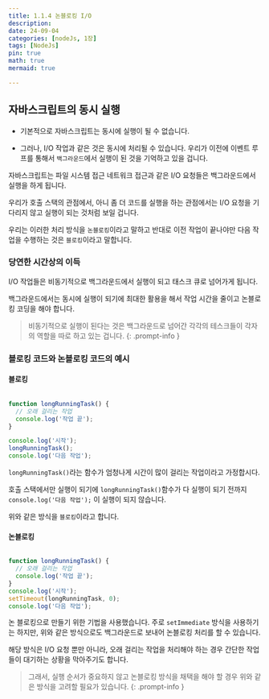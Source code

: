 ```yaml
---
title: 1.1.4 논블로킹 I/O
description: 
date: 24-09-04
categories: [nodeJs, 1장]
tags: [NodeJs]
pin: true
math: true
mermaid: true

---
```


## 자바스크립트의 동시 실행

- 기본적으로 자바스크립트는 동시에 실행이 될 수 없습니다.

- 그러나, I/O 작업과 같은 것은 동시에 처리될 수 있습니다. 우리가 이전에 이벤트 루프를 통해서 `백그라운드`에서 실행이 된 것을 기억하고 있을 겁니다.

자바스크립트는 파일 시스템 접근 네트워크 접근과 같은 I/O 요청들은 백그라운드에서 실행을 하게 됩니다.

우리가 호출 스택의 관점에서, 아니 좀 더 코드를 실행을 하는 관점에서는 I/O 요청을 기다리지 않고 실행이 되는 것처럼 보일 겁니다.

우리는 이러한 처리 방식을 `논블로킹`이라고 말하고 반대로 이전 작업이 끝나야만 다음 작업을 수행하는 것은 `블로킹`이라고 말합니다.

### 당연한 시간상의 이득

I/O 작업들은 비동기적으로 백그라운드에서 실행이 되고 태스크 큐로 넘어가게 됩니다.

백그라운드에서는 동시에 실행이 되기에 최대한 활용을 해서 작업 시간을 줄이고 논블로킹 코딩을 해야 합니다.

> 비동기적으로 실행이 된다는 것은 백그라운드로 넘어간 각각의 테스크들이 각자의 역할을 따로 하고 있는 겁니다.
{: .prompt-info }

### 블로킹 코드와 논블로킹 코드의 예시

#### 블로킹 
```javascript

function longRunningTask() {
  // 오래 걸리는 작업
  console.log('작업 끝');
}

console.log('시작');
longRunningTask();
console.log('다음 작업');

```

`longRunningTask()`라는 함수가 엄청나게 시간이 많이 걸리는 작업이라고 가정합시다.

호출 스택에서만 실행이 되기에 `longRunningTask()`함수가 다 실행이 되기 전까지 `console.log('다음 작업');` 이 실행이 되지 않습니다.

위와 같은 방식을 `블로킹`이라고 합니다.

#### 논블로킹

```javascript

function longRunningTask() {
  // 오래 걸리는 작업
  console.log('작업 끝');
}
console.log('시작');
setTimeout(longRunningTask, 0);
console.log('다음 작업');

```

논 블로킹으로 만들기 위한 기법을 사용했습니다. 주로 `setImmediate` 방식을 사용하기는 하지만, 위와 같은 방식으로도 백그라운드로 보내어 논블로킹 처리를 할 수 있습니다.

해당 방식은 I/O 요청 뿐만 아니라, 오래 걸리는 작업을 처리해야 하는 경우 간단한 작업들이 대기하는 상황을 막아주기도 합니다.

> 그래서, 실행 순서가 중요하지 않고 논블로킹 방식을 채택을 해야 할 경우 위와 같은 방식을 고려할 필요가 있습니다.
{: .prompt-info }